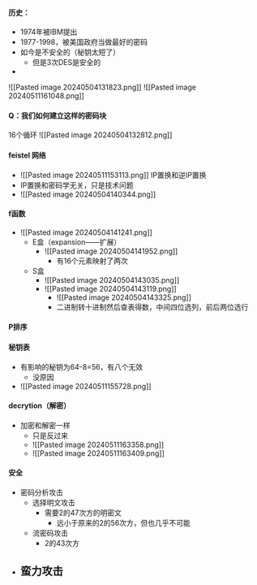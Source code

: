 #### 历史：
- 1974年被IBM提出
- 1977-1998，被美国政府当做最好的密码
- 如今是不安全的（秘钥太短了）
	- 但是3次DES是安全的
- 
![[Pasted image 20240504131823.png]]
![[Pasted image 20240511161048.png]]
#### Q：我们如何建立这样的密码块
16个循环
![[Pasted image 20240504132812.png]]
#### feistel 网络
 -  ![[Pasted image 20240511153113.png]]
 IP置换和逆IP置换
 - IP置换和密码学无关，只是技术问题
 - ![[Pasted image 20240504140344.png]]
 #### f函数
 - ![[Pasted image 20240504141241.png]]
	 - E盒（expansion——扩展）
		 -  ![[Pasted image 20240504141952.png]]
			 - 有16个元素映射了两次
	- S盒
		- ![[Pasted image 20240504143035.png]]
		- ![[Pasted image 20240504143119.png]]
			- ![[Pasted image 20240504143325.png]]
			- 二进制转十进制然后查表得数，中间四位选列，前后两位选行
#### P排序
#### 秘钥表
- 有影响的秘钥为64-8=56，有八个无效
	- 没原因
- ![[Pasted image 20240511155728.png]]
#### decrytion（解密）
- 加密和解密一样
	- 只是反过来
	- ![[Pasted image 20240511163358.png]]
	- ![[Pasted image 20240511163409.png]]
#### 安全
- 密码分析攻击
	- 选择明文攻击
		- 需要2的47次方的明密文
			- 远小于原来的2的56次方，但也几乎不可能
	- 流密码攻击
		- 2的43次方
- 蛮力攻击
	- 